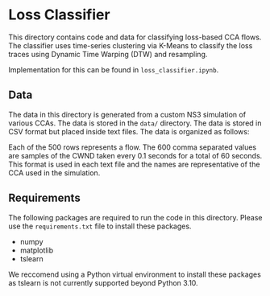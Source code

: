 # Loss Classifier

This directory contains code and data for classifying loss-based CCA flows. The classifier uses time-series clustering via K-Means to classify the loss traces using Dynamic Time Warping (DTW) and resampling.

Implementation for this can be found in `loss_classifier.ipynb`.

## Data

The data in this directory is generated from a custom NS3 simulation of various CCAs. The data is stored in the `data/` directory. The data is stored in CSV format but placed inside text files. The data is organized as follows:

Each of the 500 rows represents a flow. The 600 comma separated values are samples of the CWND taken every 0.1 seconds for a total of 60 seconds. This format is used in each text file and the names are representative of the CCA used in the simulation.

## Requirements

The following packages are required to run the code in this directory. Please use the `requirements.txt` file to install these packages.

- numpy
- matplotlib
- tslearn

We reccomend using a Python virtual environment to install these packages as tslearn is not currently supported beyond Python 3.10.